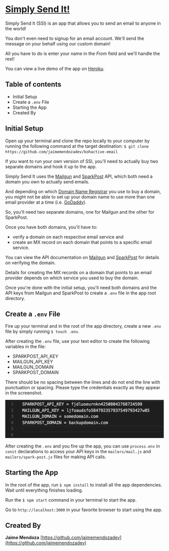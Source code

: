 # [Simply Send It!](https://github.com/jaimemendozadev/kohactive-email)


Simply Send It (SSI) is an app that allows you to send an email to anyone in the  world!

You don't even need to signup for an email account. We'll send the message on your behalf using our custom domain!

All you have to do is enter your name in the <em>From</em> field and we'll handle the rest!

You can view a live demo of the app on [Heroku](https://simply-send.herokuapp.com/).

## Table of contents

- Initial Setup
- Create a `.env` File
- Starting the App
- Created By

## Initial Setup

Open up your terminal and clone the repo locally to your computer by running the following command at the target destination: `$ git clone https://github.com/jaimemendozadev/kohactive-email`

If you want to run your own version of SSI, you'll need to actually buy two separate domains and hook it up to the app.

Simply Send It uses the [Mailgun](https://www.mailgun.com/) and [SparkPost](https://www.sparkpost.com/) API, which both need a domain you own to actually send emails.

And depending on which [Domain Name Registrar](https://en.wikipedia.org/wiki/Domain_name_registrar) you use to buy a domain, you might not be able to set up your domain name to use more than one email provider at a time (i.e. [GoDaddy](https://www.godaddy.com/help/add-an-mx-record-19234)).

So, you'll need two separate domains, one for Mailgun and the other for SparkPost. 

Once you have both domains, you'll have to: 

- verify a domain on each respective email service and 
- create an MX record on each domain that points to a specific email service.

You can view the API documentation on [Mailgun](http://mailgun-documentation.readthedocs.io/en/latest/quickstart-sending.html#verify-your-domain) and [SparkPost](https://www.sparkpost.com/docs/getting-started/getting-started-sparkpost/#sending-domain-step-2-verifying-domain-ownership) for details on verifying the domain. 

Details for creating the MX records on a domain that points to an email provider depends on which service you used to buy the domain.

Once you're done with the initial setup, you'll need both domains and the API keys from Mailgun and SparkPost to create a `.env` file in the app root directory.

## Create a `.env` File

Fire up your terminal and in the root of the app directory, create a new `.env` file by simply running `$ touch .env`. 

After creating the `.env` file, use your text editor to create the following variables in the file:

- SPARKPOST_API_KEY
- MAILGUN_API_KEY
- MAILGUN_DOMAIN
- SPARKPOST_DOMAIN

There should be no spacing between the lines and do not end the line with punctuation or spacing. Please type the credentials exactly as they appear in the screenshot. 

  
![.env Screenshot](/img/env-screen-shot.png?raw=true ".env Screenshot ")  

After creating the `.env` and you fire up the app, you can use `process.env` in `const` declarations to access your API keys in the `mailers/mail.js` and `mailers/spark-post.js` files for making API calls.   


## Starting the App

In the root of the app, run `$ npm install` to install all the app dependencies. Wait until everything finishes loading.

Run the `$ npm start` command in your terminal to start the app.

Go to `http://localhost:3000` in your favorite browser to start using the app. 

## Created By

**Jaime Mendoza**
[https://github.com/jaimemendozadev](https://github.com/jaimemendozadev)